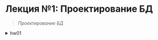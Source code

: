 # **Лекция №1: Проектирование БД**
> _Проектирование БД_
<details>
  <summary>hw01</summary>

## **Задание:**
Разработка проекта

Цель:
Спроектировать свою первую базу данных на курсе

Описание/Пошаговая инструкция выполнения домашнего задания:
Реализуйте сущности продукты, категории продуктов, цены, поставщики, производители, покупатели и покупки .
Свои решения для этой схемы приветствуются
В проекте должны быть

- схема
- описание таблиц и полей
- примеры бизнес-задач которые решает база
- ДЗ автоматически засчитывается при защите проекта на последнем занятии модуля

Критерии оценки:
10 - реализованы сущности и схема
плюс 2 балла за очень интересный проект
минус 2 балла, если работа выполнена, но имеются недостатки и студент не хочет их устранят

## Задание из презентации:
Начинаем готовить дипломный проект. По умолчанию “Интернет-магазин”
Реализуйте сущности продукты, категории продуктов, цены, поставщики, производители,
покупатели и покупки. Свои решения для этой схемы приветствуются
В проекте должны быть
- схема
- описание таблиц и полей
- примеры бизнес-задач которые решает база
  Сдача дз в виде ссылки на гитхаб с описанием проекта в markdown и схемой данных
  Пример: https://github.com/aeuge/Postgres14book
  ДЗ автоматически засчитывается при защите проекта на последнем занятии модуля
  10 - реализованы сущности и схема
  плюс 2 балла за очень интересный проект
  минус 2 балла, если работа выполнена, но имеются недостатки и студент не хочет их устранять

---

## **Выполнено:**

Реализуемые сущности (таблицы):
- Продукты (products) 
- Категории продуктов (categories)
- Цены (prices)
- Поставщики (suppliers)
- Производители (manufacturers)
- Покупатели (buyers)
- Покупки (sales)

![Диаграмма схемы данных](diagram.png)

Описание таблиц и полей

~~~roomsql
CREATE TABLE "categories" (
  "category_id" SERIAL PRIMARY KEY,
  "description" text NOT NULL
);

CREATE TABLE "manufacturers" (
  "manufacturer_id" SERIAL PRIMARY KEY,
  "description" text NOT NULL
);

CREATE TABLE "products" (
  "product_id" SERIAL PRIMARY KEY,
  "category_id" int NOT NULL,
  "manufacturer_id" int NOT NULL,
  "description" text NOT NULL
);

CREATE TABLE "suppliers" (
  "supplier_id" SERIAL PRIMARY KEY,
  "description" text NOT NULL
);

CREATE TABLE "prices" (
  "price_id" SERIAL PRIMARY KEY,
  "product_id" int NOT NULL,
  "supplier_id" int NOT NULL,
  "price" numeric DEFAULT 0
);

CREATE TABLE "buyers" (
  "buyer_id" SERIAL PRIMARY KEY,
  "description" text NOT NULL
);

CREATE TABLE "sales" (
  "sale_id" SERIAL PRIMARY KEY,
  "buyer_id" int NOT NULL,
  "price_id" int NOT NULL,
  "date" timestamp NOT NULL
);

ALTER TABLE "products" ADD FOREIGN KEY ("category_id") REFERENCES "categories" ("category_id");

ALTER TABLE "products" ADD FOREIGN KEY ("manufacturer_id") REFERENCES "manufacturers" ("manufacturer_id");

ALTER TABLE "prices" ADD FOREIGN KEY ("product_id") REFERENCES "products" ("product_id");

ALTER TABLE "prices" ADD FOREIGN KEY ("supplier_id") REFERENCES "suppliers" ("supplier_id");

ALTER TABLE "sales" ADD FOREIGN KEY ("buyer_id") REFERENCES "buyers" ("buyer_id");

ALTER TABLE "sales" ADD FOREIGN KEY ("price_id") REFERENCES "prices" ("price_id");
~~~

# **Полезное:**


</details>
